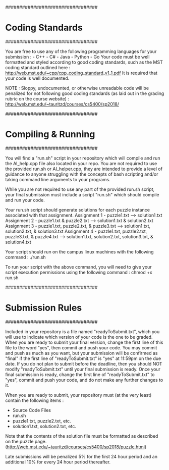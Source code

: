 #################################
#	Coding Standards	#
#################################

You are free to use any of the following programming languages for your submission : 
	- C++
	- C#
	- Java
	- Python
	- Go
Your code must be well formatted and styled according to good coding standards, such as the MST coding standard outlined here : 
http://web.mst.edu/~cpp/cpp_coding_standard_v1_1.pdf
It is required that your code is well documented.

NOTE : Sloppy, undocumented, or otherwise unreadable code will be penalized for not following good coding standards (as laid out in the grading rubric on the course website) : 
http://web.mst.edu/~tauritzd/courses/cs5400/sp2018/ 

#################################
#       Compiling & Running	#
#################################

You will find a "run.sh" script in your repository which will compile and run the AI_help.cpp file also located in your repo. You are not required to use the provided run.sh or AI_helper.cpp, they are intended to provide a level of guidance to anyone struggling with the concepts of bash scripting and/or taking command line arguments to your programs.

While you are not required to use any part of the provided run.sh script, your final submission must include a script "run.sh" which should compile and run your code.

Your run.sh script should generate solutions for each puzzle instance associated with that assignment.
	Assignment 1 - puzzle1.txt --> solution1.txt
	Assignment 2 - puzzle1.txt & puzzle2.txt --> solution1.txt & solution2.txt
	Assignment 3 - puzzle1.txt, puzzle2.txt, & puzzle3.txt --> solution1.txt, solution2.txt, & solution3.txt
	Assignment 4 - puzzle1.txt, puzzle2.txt, puzzle3.txt, &  puzzle4.txt --> solution1.txt, solution2.txt, solution3.txt, &  solution4.txt

Your script should run on the campus linux machines with the following command : 
	./run.sh

To run your script with the above command, you will need to give your script execution permissions using the following command :
  chmod +x run.sh
  
#################################
#  Submission Rules  #
#################################
  
  Included in your repository is a file named "readyToSubmit.txt", which you will use to indicate which version of your code is the one to be graded. When you are ready to submit your final version, change the first line of this file to the word "yes", then commit and push your code. You may commit and push as much as you want, but your submission will be confirmed as "final" if the first line of "readyToSubmit.txt" is "yes" at 11:59pm on the due date. If you do not plan to submit before the deadline, then you should NOT modify "readyToSubmit.txt" until your final submission is ready. Once your final submission is ready, change the first line of "readyToSubmit.txt" to "yes", commit and push your code, and do not make any further changes to it.
  
  When you are ready to submit, your repository must (at the very least) contain the following items :
  - Source Code Files
  - run.sh
  - puzzle1.txt, puzzle2.txt, etc.
  - solution1.txt, solution2.txt, etc.
  
Note that the contents of the solution file must be formatted as described on the puzzle page. (http://web.mst.edu/~tauritzd/courses/cs5400/sp2018/puzzle.html)
  
  Late submissions will be penalized 5% for the first 24 hour period and an additional 10% for every 24 hour period thereafter.
